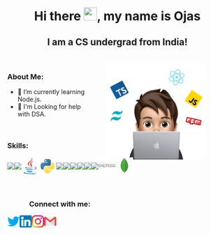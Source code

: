 <link rel="stylesheet" type="text/css" media="all" href="styles.css" />

<h1 align="center">Hi there <img src="https://raw.githubusercontent.com/MartinHeinz/MartinHeinz/master/wave.gif" width="30px" height="30px">, my name is Ojas</h1>
<h2 align="center" class="noborder">I am a CS undergrad from India!</h2>
<br>
  <img align="right" alt="GIF" src="https://github.com/its-me-ojas/its-me-ojas/blob/main/Media/Avatar.png" width="45%" style="margin:0 50px;"> 
<h3>About Me:</h3>

- 🌱 I’m currently learning Node.js.  
- 🤝 I'm Looking for help with DSA. 

<br>


<h3 align="left">Skills: </h3>

<div style="display:flex;flex-direction:row;justify-content:space-evenly;align-items:center;widht:100%">

<img align="left" width="40px" src="https://cdn.jsdelivr.net/gh/devicons/devicon/icons/c/c-plain.svg" />
<img align="left" width="40px" src="https://cdn.jsdelivr.net/gh/devicons/devicon/icons/cplusplus/cplusplus-plain.svg" />
<img align="left" width="40px" src="https://github.com/devicons/devicon/blob/v2.15.1/icons/java/java-original.svg" />
<img align="left" width="40px" src="https://github.com/devicons/devicon/blob/v2.15.1/icons/python/python-original.svg" />
<img align="left" width="40px" src="https://cdn.jsdelivr.net/gh/devicons/devicon/icons/html5/html5-plain-wordmark.svg" />
<img align="left" width="40px" src="https://cdn.jsdelivr.net/gh/devicons/devicon/icons/css3/css3-plain-wordmark.svg" />
<img align="left" width="40px" src="https://cdn.jsdelivr.net/gh/devicons/devicon/icons/bootstrap/bootstrap-plain.svg" />
<img align="left" width="40px" src="https://cdn.jsdelivr.net/gh/devicons/devicon/icons/javascript/javascript-original.svg" />
<img align="left" width="40px" src="https://cdn.jsdelivr.net/gh/devicons/devicon/icons/npm/npm-original-wordmark.svg" />
<img align="left" width="40px" src="https://cdn.jsdelivr.net/gh/devicons/devicon/icons/nodejs/nodejs-original.svg" />
<img align="left" width="40px" src="https://github.com/devicons/devicon/blob/v2.15.1/icons/express/express-original-wordmark.svg" />
<img align="left" width="40px" src="https://github.com/devicons/devicon/blob/v2.15.1/icons/mongodb/mongodb-original.svg" />

<br>

</div>
 

<br>
<br>
<h3 style="left: 50px; position:relative;">Connect with me:</h3> 

<a href="https://twitter.com/its_me_ojas"><img align="left" title="Twitter - Ojas" alt="Twitter" height="28px" src="./logos/twitter_coloured.png" /></a>
<a href="https://www.linkedin.com/in/ojas310/"><img align="left" title="LinkedIn - Ojas" alt="LinkedIn" height="28px" src="./logos/linkedin_coloured.png" /></a>
<a href="https://www.instagram.com/itscrestfallen/"><img align="left" title="Instagram - Ojas" alt="Instagram" height="28px" src="./logos/instagram_coloured.png" /></a>
<a href="mailto:crestfallenwizard@gmail.com"><img align="left" title="Mail - Ojas" alt="Mail" height="28px" src="./logos/gmail_coloured.png" /></a>





